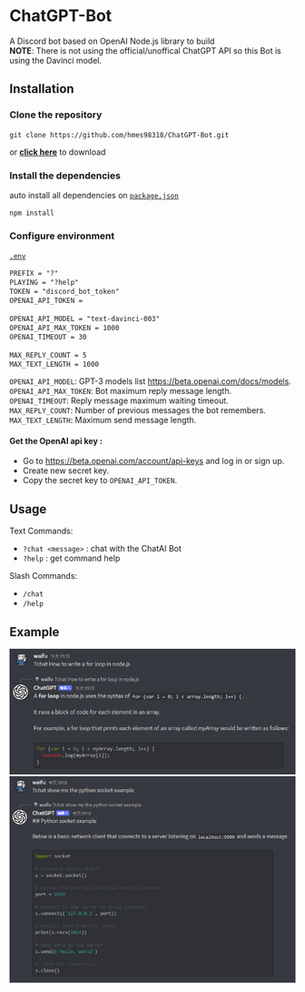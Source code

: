 # ChatGPT-Bot
A Discord bot based on OpenAI Node.js library to build  
**NOTE**: There is not using the official/unoffical ChatGPT API so this Bot is using the Davinci model.  


## Installation
### Clone the repository
```
git clone https://github.com/hmes98318/ChatGPT-Bot.git
```
or [**click here**](https://github.com/hmes98318/ChatGPT-Bot/releases) to download

### Install the dependencies
auto install all dependencies on [`package.json`](./package.json)  
```
npm install
```


### Configure environment
[`.env`](./.env)  
```env
PREFIX = "?"
PLAYING = "?help"
TOKEN = "discord_bot_token"
OPENAI_API_TOKEN = 

OPENAI_API_MODEL = "text-davinci-003"
OPENAI_API_MAX_TOKEN = 1000
OPENAI_TIMEOUT = 30

MAX_REPLY_COUNT = 5
MAX_TEXT_LENGTH = 1000
```
`OPENAI_API_MODEL`: GPT-3 models list https://beta.openai.com/docs/models.  
`OPENAI_API_MAX_TOKEN`: Bot maximum reply message length.  
`OPENAI_TIMEOUT`: Reply message maximum waiting timeout.  
`MAX_REPLY_COUNT`: Number of previous messages the bot remembers.  
`MAX_TEXT_LENGTH`: Maximum send message length.  

#### Get the OpenAI api key :
 * Go to https://beta.openai.com/account/api-keys and log in or sign up.
 * Create new secret key.
 * Copy the secret key to `OPENAI_API_TOKEN`.


## Usage
Text Commands:  
 * `?chat <message>` : chat with the ChatAI Bot
 * `?help` : get command help

Slash Commands:  
 * `/chat`
 * `/help`


## Example
<img src="/imgs/img1.png" alt="img1" width="700"/>
<img src="/imgs/img2.png" alt="img2" width="700"/>
